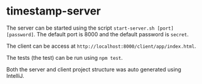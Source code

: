 # timestamp-server

The server can be started using the script `start-server.sh [port] [password]`. The default port is 8000 and the default password is `secret`.

The client can be access at `http://localhost:8000/client/app/index.html`. 

The tests (the test) can be run using `npm test`.

Both the server and client project structure was auto generated using IntelliJ.
